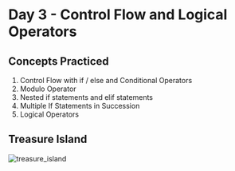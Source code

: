 # Day 3 - Control Flow and Logical Operators
## Concepts Practiced
1. Control Flow with if / else and Conditional Operators
2. Modulo Operator
3. Nested if statements and elif statements
4. Multiple If Statements in Succession
5. Logical Operators
## Treasure Island
![treasure_island](https://github.com/user-attachments/assets/9d8a8187-751e-4839-a020-3f8ea1d5a711)
